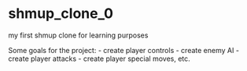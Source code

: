# shmup_clone_0
my first shmup clone for learning purposes

Some goals for the project:
	- create player controls
	- create enemy AI
	- create player attacks
	- create player special moves, etc.